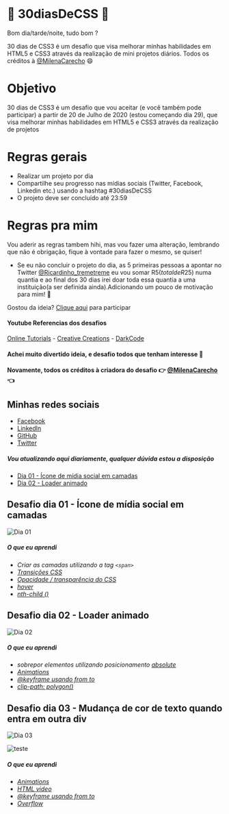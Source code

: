 # 🚀 30diasDeCSS 🚀

  Bom dia/tarde/noite, tudo bom ?  
  
  30 dias de CSS3 é um desafio que visa melhorar minhas habilidades em HTML5 e CSS3 através da realização de mini projetos diários.
  Todos os créditos à [@MilenaCarecho](https://twitter.com/MilenaCarecho) 😄

 # Objetivo

  30 dias de CSS3 é um desafio que vou aceitar (e você também pode participar) a partir de 20 de Julho de 2020 (estou começando dia 29), que visa melhorar minhas habilidades em       HTML5 e CSS3 através da realização de projetos 
  
  # Regras gerais

  * Realizar um projeto por dia
  * Compartilhe seu progresso nas mídias sociais (Twitter, Facebook, Linkedin etc.) usando a hashtag #30diasDeCSS
  * O projeto deve ser concluído até 23:59

  # Regras pra mim 
  Vou aderir as regras tambem hihi, mas vou fazer uma alteração, lembrando que não é obrigação, fique à vontade para fazer o mesmo, se quiser!

  * Se eu não concluir o projeto do dia, as 5 primeiras pessoas a apontar no Twitter [@Ricardinho_tremetreme](https://twitter.com/Ricardo_Zamboni) eu vou somar R$5 (total de R$25) numa quantia e ao final dos 30 dias irei doar toda essa quantia a uma instituição(a ser definida ainda).Adicionando um pouco de motivação para mim! 💸
  
  Gostou da ideia? 
  [Clique aqui](https://github.com/MilenaCarecho/30diasDeCSS/issues/1) para participar 
  
#### Youtube Referencias dos desafios
[Online Tutorials](https://www.youtube.com/channel/UCbwXnUipZsLfUckBPsC7Jog) - 
[Creative Creations](https://www.youtube.com/channel/UCOKmVksbzoKJKmtu7rlEM1A) - 
[DarkCode](https://www.youtube.com/channel/UCD3KVjbb7aq2OiOffuungzw)

#### Achei muito divertido ideia, e desafio todos que tenham interesse 🤗
#### Novamente, todos os créditos à criadora do desafio 👉 [@MilenaCarecho](https://twitter.com/MilenaCarecho) 👈

## Minhas redes sociais
 * [Facebook](https://www.facebook.com/ricardo.zamboni.142/)
 * [LinkedIn](https://www.linkedin.com/in/ricardo-zamboni-3906471b3/)
 * [GitHub](https://github.com/Ricmaloy)
 * [Twitter](https://twitter.com/Ricardo_Zamboni)
  
##### Vou atualizando aqui diariamente, qualquer dúvida estou a disposição 

* [Dia 01 - Ícone de mídia social em camadas](#id01)
* [Dia 02 - Loader animado](#id02)


##  Desafio dia 01 - Ícone de mídia social em camadas <a name="id01"></a>
![Dia 01](https://i.imgur.com/2jBQn1g.gif)

##### O que eu aprendi


* *Criar as camadas utilizando a tag `<span>`*
* *[Transições CSS](https://www.w3schools.com/css/css3_transitions.asp)*
* *[Opacidade / transparência do CSS](https://www.w3schools.com/css/css_image_transparency.asp)*
* *[hover](https://www.w3schools.com/cssref/sel_hover.asp)*
* *[nth-child ()](https://www.w3schools.com/cssref/sel_nth-child.asp)*


##  Desafio dia 02 - Loader animado <a name="id02"></a>
![Dia 02](https://i.imgur.com/o23iDx4.gif)

##### O que eu aprendi


* *sobrepor elementos utilizando posicionamento [absolute](https://www.w3schools.com/cssref/pr_class_position.asp)*
* *[Animations](https://www.w3schools.com/css/css3_animations.asp)*
* *[@keyframe usando from to](https://www.w3schools.com/cssref/css3_pr_animation-keyframes.asp)*
* *[clip-path: polygon()](https://www.w3schools.com/cssref/css3_pr_clip-path.asp)*


##  Desafio dia 03 - Mudança de cor de texto quando entra em outra div <a name="id03"></a>
![Dia 03](gifs/giphy.gif)

![teste](https://i.imgur.com/p5hvbP6.gif)

##### O que eu aprendi

* *[Animations](https://www.w3schools.com/css/css3_animations.asp)*
* *[HTML video](https://www.w3schools.com/html/html5_video.asp)*
* *[@keyframe usando from to](https://www.w3schools.com/cssref/css3_pr_animation-keyframes.asp)*
* *[Overflow](https://www.w3schools.com/css/css_overflow.asp)*
